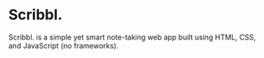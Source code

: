 # Scribbl.
Scribbl. is a simple yet smart note-taking web app built using HTML, CSS, and JavaScript (no frameworks). 
